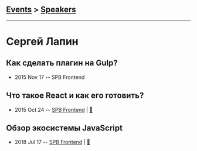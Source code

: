 ## [Events](../README.md) > [Speakers](../speakers.md)
---

# Сергей Лапин

## Как сделать плагин на Gulp?
- 2015 Nov 17 -- SPB Frontend    
## Что такое React и как его готовить?
- 2015 Oct 24 -- [SPB Frontend](https://www.youtube.com/watch?v=vsnvmJ8fnCk&t=228s)  | [:notebook:](http://slides.com/sergeylapin/deck/fullscreen?token=YhozYvuX#/)  
## Обзор экосистемы JavaScript
- 2018 Jul 17 -- [SPB Frontend](https://youtu.be/HHuRlxVX77o?t=26m59s)  | [:notebook:](https://goo.gl/YYvWYR)  
